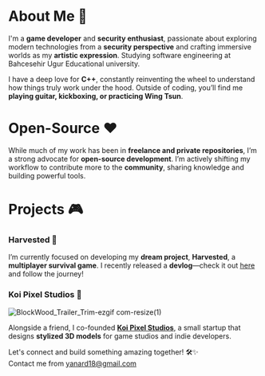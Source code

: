 # About Me 🚀  

I'm a **game developer** and **security enthusiast**, passionate about exploring modern technologies from a **security perspective** and crafting immersive worlds as my **artistic expression**. Studying software engineering at Bahcesehir Ugur Educational university.

I have a deep love for **C++**, constantly reinventing the wheel to understand how things truly work under the hood. Outside of coding, you’ll find me **playing guitar, kickboxing, or practicing Wing Tsun**.  

# Open-Source ❤️  

While much of my work has been in **freelance and private repositories**, I’m a strong advocate for **open-source development**. I’m actively shifting my workflow to contribute more to the **community**, sharing knowledge and building powerful tools.  

# Projects 🎮  

### **Harvested** 🌿  
I’m currently focused on developing my **dream project**, **Harvested**, a **multiplayer survival game**. I recently released a **devlog**—check it out [here](https://www.youtube.com/watch?v=bf8m04J9dss) and follow the journey!  

### **Koi Pixel Studios** 🎨  
![BlockWood_Trailer_Trim-ezgif com-resize(1)](https://github.com/user-attachments/assets/9daa4df7-cbc8-4064-a9f0-d48ee845533d)

Alongside a friend, I co-founded **[Koi Pixel Studios](https://www.koipixelstudios.com)**, a small startup that designs **stylized 3D models** for game studios and indie developers.  



Let's connect and build something amazing together! 🛠️✨  
Contact me from yanard18@gmail.com
